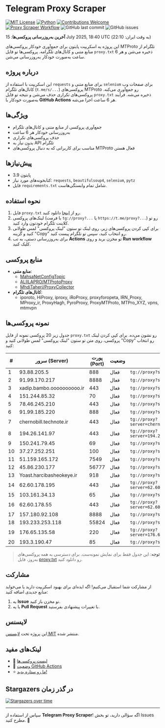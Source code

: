 # Telegram Proxy Scraper

[![MIT License](https://img.shields.io/badge/license-MIT-blue.svg)](https://opensource.org/licenses/MIT)
[![Python](https://img.shields.io/badge/python-3.9-blue)](https://www.python.org/downloads/)
[![Contributions Welcome](https://img.shields.io/badge/contributions-welcome-brightgreen.svg?style=flat)](https://github.com/Argh94/telegram-proxy-scraper/issues)
[![Proxy Scraper Workflow](https://github.com/Poriya58p/telegram-proxy-scraper/actions/workflows/scraper.yml/badge.svg)](https://github.com/Argh94/telegram-proxy-scraper/actions/workflows/scraper.yml)
![GitHub last commit](https://img.shields.io/github/last-commit/Argh94/telegram-proxy-scraper)
![GitHub issues](https://img.shields.io/github/issues/Argh94/telegram-proxy-scraper)

**آخرین به‌روزرسانی پروکسی‌ها**: 15 July 2025, 18:40 UTC (به وقت ایران: 22:10)

این پروژه یه اسکریپت پایتون برای جمع‌آوری خودکار پروکسی‌های MTProto تلگرام از منابع متنی و کانال‌های تلگرامه. پروکسی‌ها تو فایل `proxy.txt` ذخیره می‌شن و هر 6 ساعت به‌صورت خودکار به‌روزرسانی می‌شن.

## درباره پروژه

این اسکریپت با استفاده از `requests` برای منابع متنی و `selenium` برای صفحات وب کانال‌های تلگرام (`t.me/s/...`) پروکسی‌های MTProto رو جمع‌آوری می‌کنه. پروکسی‌های تکراری حذف می‌شن و نتیجه تو فایل `proxy.txt` ذخیره می‌شه. فرآیند به‌صورت خودکار با **GitHub Actions** هر 6 ساعت اجرا می‌شه.

## ویژگی‌ها
- جمع‌آوری پروکسی از منابع متنی و کانال‌های تلگرام
- به‌روزرسانی خودکار هر 6 ساعت
- حذف پروکسی‌های تکراری
- بدون نیاز به API تلگرام
- مناسب برای کاربرانی که به دنبال پروکسی‌های MTProto فعال هستن

## پیش‌نیازها
- پایتون 3.9
- کتابخونه‌های مورد نیاز: `requests`, `beautifulsoup4`, `selenium`, `pytz`
- فایل `requirements.txt` شامل تمام وابستگی‌هاست.

## نحوه استفاده
1. فایل `proxy.txt` رو از [اینجا](proxy.txt) دانلود کنید.
2. لینک‌های پروکسی (با فرمت `tg://proxy?...` یا `https://t.me/proxy?...`) رو تو کلاینت تلگرام خودتون وارد کنید.
3. برای کپی کردن پروکسی‌های زیر، روی لینک تو ستون "لینک پروکسی" لمس طولانی کنید و گزینه "Copy" رو انتخاب کنید، سپس تو تلگرام پیست کنید.
4. برای به‌روزرسانی دستی، به تب **Actions** تو مخزن برید و روی **Run workflow** کلیک کنید.

## منابع پروکسی
- **منابع متنی**:
  - [MahsaNetConfigTopic](https://raw.githubusercontent.com/MahsaNetConfigTopic/proxy/main/proxies.txt)
  - [ALIILAPRO/MTProtoProxy](https://raw.githubusercontent.com/ALIILAPRO/MTProtoProxy/main/proxy-list.txt)
  - [MhdiTaheri/ProxyCollector](https://raw.githubusercontent.com/MhdiTaheri/ProxyCollector/main/proxy.txt)
- **کانال‌های تلگرام**:
  - iporoto, HiProxy, iproxy, iRoProxy, proxyforopeta, IRN_Proxy, MProxy_ir, ProxyHagh, PyroProxy, ProxyMTProto, MTPro_XYZ, vpns, mtmvpn

## نمونه پروکسی‌ها
جدول زیر 20 پروکسی نمونه از فایل `proxy.txt` رو نشون می‌ده. برای کپی کردن لینک پروکسی، روی متن تو ستون "لینک پروکسی" لمس طولانی کنید و "Copy" رو انتخاب کنید:

| #  | سرور (Server)       | پورت (Port) | وضعیت     | لینک پروکسی                     |
|----|---------------------|-------------|-----------|---------------------------------|
| 1 | 93.88.205.5 | 888 | فعال | `tg://proxy?server=93.88.205.5&port=888&secret=eeNEgYdJvXrFGRMCIMJdCQ` |
| 2 | 91.99.170.217 | 8888 | فعال | `tg://proxy?server=91.99.170.217&port=8888&secret=7gAA8A8Pd1VV____9QBuLmltZWRpYS5zdGVhbXBvd2VyZWQuY29t` |
| 3 | xadip.bambo.oooooooooo.ir | 443 | فعال | `tg://proxy?server=xadip.bambo.oooooooooo.ir&port=443&secret=7gAA8A8Pd1VV____9QBuLmltZWRpYS5zdGVhbXBvd2VyZWQuY29t` |
| 4 | 151.244.85.32 | 70 | فعال | `tg://proxy?server=151.244.85.32&port=70&secret=eed77db43ee3721f0fcb40a4ff63b5cd276D656469612E737465616D706F77657265642E636F6` |
| 5 | 78.46.245.210 | 443 | فعال | `tg://proxy?server=78.46.245.210&port=443&secret=0c30628212cbbd7ac519130205525d15` |
| 6 | 91.99.185.220 | 888 | فعال | `tg://proxy?server=91.99.185.220&port=888&secret=ee0c30628212cbbd7ac519130205525d1569612e737465616d706f77657265642e636f6d` |
| 7 | chernobill.technote.ir | 443 | فعال | `tg://proxy?server=chernobill.technote.ir&port=443&secret=ee1603010200010001fc030386e24c3add6d656469612e737465616d706f77657265642e636f6d` |
| 8 | 194.26.141.97 | 443 | فعال | `tg://proxy?server=194.26.141.97&port=443&secret=EE100404ff0f48064fffffff9001b8696d696d656469612e737465616d706f77657265642e636f6d` |
| 9 | 150.241.79.45 | 69 | فعال | `tg://proxy?server=150.241.79.45&port=69&secret=7pVZ3VtL_Wuy49KeR-ZTRlB3d3cuc3BlZWR0ZXN0Lm5ldA==` |
| 10 | 37.27.252.251 | 100 | فعال | `tg://proxy?server=37.27.252.251&port=100&secret=7gQB8C8Pd1VF____9QJuPnktLXcuZ28tLS0=` |
| 11 | 51.159.165.172 | 7549 | فعال | `tg://proxy?server=51.159.165.172&port=7549&secret=eeff9890eed0a3c6fbfafeb2608a4aedb37777772e736974652e636f6d` |
| 12 | 45.86.230.177 | 56777 | فعال | `tg://proxy?server=45.86.230.177&port=56777&secret=7gAA8A8Pd1VV____9QBuLmltZWRpYS5zdGVhbXBvd2VyZWQuY29t` |
| 13 | Yoast.harcibasheokeye.ir | 918 | فعال | `tg://proxy?server=Yoast.harcibasheokeye.ir&port=918&secret=7gAA8A8Pd1VV____9QBuLmltZWRpYS5zdGVhbXBvd2VyZWQuY29t)__` |
| 14 | 62.60.178.195 | 443 | فعال | `tg://proxy?server=62.60.178.195&port=443&secret=7hYDAQIAAQAH8AMDhuJMOt1tZWRpYS5zdGVhbXBvd2VyZWQuY29tbWVkaWEuc3RlYW1wb3dlcmVkLmNvbQ` |
| 15 | 103.161.34.13 | 65 | فعال | `tg://proxy?server=103.161.34.13&port=65&secret=eeNEgYdJvXrFGRMCIMJdCQ**` |
| 16 | 62.60.178.55 | 443 | فعال | `tg://proxy?server=62.60.178.55&port=443&secret=7hYDAQIAAQAH8AMDhuJMOt1tZWRpYS5zdGVhbXBvd2VyZWQuY29tbWVkaWEuc3RlYW1wb3dlcmVkLmNvbQ)__` |
| 17 | 157.180.92.108 | 8888 | فعال | `tg://proxy?server=157.180.92.108&port=8888&secret=FgMBAgABAAH8AwOG4kw63Q` |
| 18 | 193.233.253.118 | 55824 | فعال | `tg://proxy?server=193.233.253.118&port=55824&secret=ee00000000000000000000000000000000737465616D706F77657265642E636F6d)__` |
| 19 | 176.65.135.58 | 220 | فعال | `tg://proxy?server=176.65.135.58&port=220&secret=ee0000f00f0f775555fffffff5006e2e696D656469612E737465616D706F77657265642E636F6D` |
| 20 | 193.3.190.47 | 85 | فعال | `tg://proxy?server=193.3.190.47&port=85&secret=7gAA8A8Pd1VV____9QBuLmljaGF0Z3B0LmNvbQ==` |


> **توجه**: این جدول فقط برای نمایش نمونه‌ست. برای دسترسی به همه پروکسی‌های به‌روز، فایل [proxy.txt](proxy.txt) رو دانلود کنید.

## مشارکت
از مشارکت شما استقبال می‌کنیم! اگه ایده‌ای برای بهبود اسکریپت دارید یا می‌خواید منابع جدیدی اضافه کنید:
1. یه **Issue** تو مخزن باز کنید.
2. یا یه **Pull Request** با تغییرات پیشنهادی بفرستید.

## لایسنس
این پروژه تحت [لایسنس MIT](LICENSE) منتشر شده.

## لینک‌های مفید
- 📄 [لیست پروکسی‌ها](proxy.txt)
- 🚀 [وضعیت GitHub Actions](https://github.com/Argh94/telegram-proxy-scraper/actions)
- ⭐ [ما رو ستاره بدید!](https://github.com/Argh94/telegram-proxy-scraper)

## Stargazers در گذر زمان
[![Stargazers over time](https://starchart.cc/Argh94/telegram-proxy-scraper.svg?variant=adaptive)](https://starchart.cc/Argh94/telegram-proxy-scraper)

---

سپاس از استفاده از **Telegram Proxy Scraper**! اگه سؤالی دارید، تو بخش Issues مطرح کنید. 🌟
